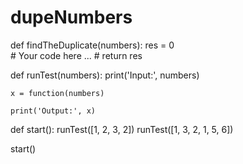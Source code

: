 # dupeNumbers
def findTheDuplicate(numbers):
    res = 0    
    # Your code here ...
    #
    return res


def runTest(numbers):
    print('Input:', numbers)

    x = function(numbers)

    print('Output:', x)


def start():
    runTest([1, 2, 3, 2])
    runTest([1, 3, 2, 1, 5, 6])

start()
